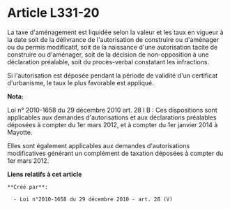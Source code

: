 # Article L331-20

La taxe d'aménagement est liquidée selon la valeur et les taux en vigueur à la date soit de la délivrance de l'autorisation
de construire ou d'aménager ou du permis modificatif, soit de la naissance d'une autorisation tacite de construire ou
d'aménager, soit de la décision de non-opposition à une déclaration préalable, soit du procès-verbal constatant les
infractions. 

Si l'autorisation est déposée pendant la période de validité d'un certificat d'urbanisme, le taux le plus favorable est
appliqué.

**Nota:**

Loi n° 2010-1658 du 29 décembre 2010 art. 28 I B : Ces dispositions sont applicables aux demandes d'autorisations et aux
déclarations préalables déposées à compter du 1er mars 2012, et à compter du 1er janvier 2014 à Mayotte. 

Elles sont également applicables aux demandes d'autorisations modificatives générant un complément de taxation déposées à
compter du 1er mars 2012.

**Liens relatifs à cet article**

	**Créé par**:

	  - Loi n°2010-1658 du 29 décembre 2010 - art. 28 (V)
